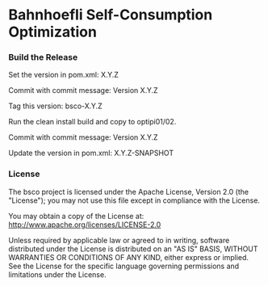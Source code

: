 Bahnhoefli Self-Consumption Optimization
==========================================================================

### Build the Release 

Set the version in pom.xml: <version>X.Y.Z</version>

Commit with commit message: Version X.Y.Z

Tag this version: bsco-X.Y.Z

Run the clean install build and copy to optipi01/02.

Commit with commit message: Version X.Y.Z

Update the version in pom.xml: <version>X.Y.Z-SNAPSHOT</version>


### License

The bsco project is licensed under the Apache License, Version 2.0 (the "License"); you may not use this file except in compliance with the License.

You may obtain a copy of the License at: http://www.apache.org/licenses/LICENSE-2.0

Unless required by applicable law or agreed to in writing, software
distributed under the License is distributed on an "AS IS" BASIS,
WITHOUT WARRANTIES OR CONDITIONS OF ANY KIND, either express or implied.
See the License for the specific language governing permissions and
limitations under the License.
